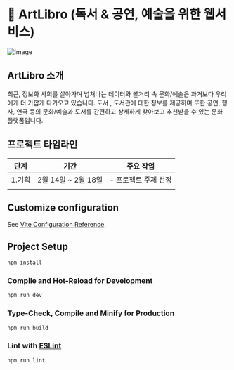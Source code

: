 # 📖 ArtLibro (독서 & 공연, 예술을 위한 웹서비스)

![Image](https://github.com/user-attachments/assets/5fc690f9-7d98-465b-8862-2c7e473bc7bb)

## ArtLibro 소개 

최근, 정보화 사회를 살아가며 넘쳐나는 데이터와 볼거리 속 문화/예술은 과거보다 우리에게 더 가깝게 다가오고 있습니다. 
도서 , 도서관에 대한 정보를 제공하며 또한 공연, 행사, 연극 등의 문화/예술과 도서를 간편하고 상세하게 찾아보고 추천받을 수 있는 
문화 플랫폼입니다.


## 프로젝트 타임라인

| **단계**    |  **기간**      |         **주요 작업**                  |
| ---------- | --------- |------------------------------------- |
| 1.기획 |  2월 14일 ~ 2월 18일   |      - 프로젝트 주제 선정          |
||     ||   ||      - 프로젝트 주제 선정          ||
 

## Customize configuration

See [Vite Configuration Reference](https://vite.dev/config/).

## Project Setup

```sh
npm install
```

### Compile and Hot-Reload for Development

```sh
npm run dev
```

### Type-Check, Compile and Minify for Production

```sh
npm run build
```

### Lint with [ESLint](https://eslint.org/)

```sh
npm run lint
```
